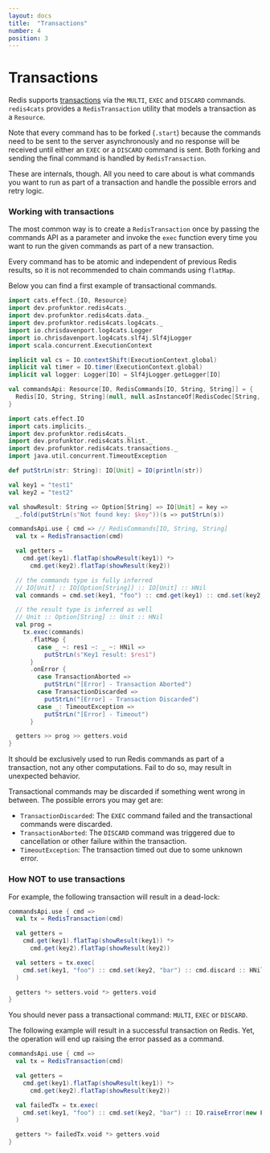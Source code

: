 ```yaml
---
layout: docs
title:  "Transactions"
number: 4
position: 3
---
```


# Transactions

Redis supports [transactions](https://redis.io/topics/transactions) via the `MULTI`, `EXEC` and `DISCARD` commands. `redis4cats` provides a `RedisTransaction` utility that models a transaction as a `Resource`.

Note that every command has to be forked (`.start`) because the commands need to be sent to the server asynchronously and no response will be received until either an `EXEC` or a `DISCARD` command is sent. Both forking and sending the final command is handled by `RedisTransaction`.

These are internals, though. All you need to care about is what commands you want to run as part of a transaction
and handle the possible errors and retry logic.

### Working with transactions

The most common way is to create a `RedisTransaction` once by passing the commands API as a parameter and invoke the `exec` function every time you want to run the given commands as part of a new transaction.

Every command has to be atomic and independent of previous Redis results, so it is not recommended to chain commands using `flatMap`.

Below you can find a first example of transactional commands.

```scala mdoc:invisible
import cats.effect.{IO, Resource}
import dev.profunktor.redis4cats._
import dev.profunktor.redis4cats.data._
import dev.profunktor.redis4cats.log4cats._
import io.chrisdavenport.log4cats.Logger
import io.chrisdavenport.log4cats.slf4j.Slf4jLogger
import scala.concurrent.ExecutionContext

implicit val cs = IO.contextShift(ExecutionContext.global)
implicit val timer = IO.timer(ExecutionContext.global)
implicit val logger: Logger[IO] = Slf4jLogger.getLogger[IO]

val commandsApi: Resource[IO, RedisCommands[IO, String, String]] = {
  Redis[IO, String, String](null, null.asInstanceOf[RedisCodec[String, String]])
}
```

```scala mdoc:silent
import cats.effect.IO
import cats.implicits._
import dev.profunktor.redis4cats._
import dev.profunktor.redis4cats.hlist._
import dev.profunktor.redis4cats.transactions._
import java.util.concurrent.TimeoutException

def putStrLn(str: String): IO[Unit] = IO(println(str))

val key1 = "test1"
val key2 = "test2"

val showResult: String => Option[String] => IO[Unit] = key =>
  _.fold(putStrLn(s"Not found key: $key"))(s => putStrLn(s))

commandsApi.use { cmd => // RedisCommands[IO, String, String]
  val tx = RedisTransaction(cmd)

  val getters =
    cmd.get(key1).flatTap(showResult(key1)) *>
      cmd.get(key2).flatTap(showResult(key2))

  // the commands type is fully inferred
  // IO[Unit] :: IO[Option[String]] :: IO[Unit] :: HNil
  val commands = cmd.set(key1, "foo") :: cmd.get(key1) :: cmd.set(key2, "bar") :: HNil

  // the result type is inferred as well
  // Unit :: Option[String] :: Unit :: HNil
  val prog =
    tx.exec(commands)
      .flatMap {
        case _ ~: res1 ~: _ ~: HNil =>
          putStrLn(s"Key1 result: $res1")
      }
      .onError {
        case TransactionAborted =>
          putStrLn("[Error] - Transaction Aborted")
        case TransactionDiscarded =>
          putStrLn("[Error] - Transaction Discarded")
        case _: TimeoutException =>
          putStrLn("[Error] - Timeout")
      }

  getters >> prog >> getters.void
}
```

It should be exclusively used to run Redis commands as part of a transaction, not any other computations. Fail to do so, may result in unexpected behavior.

Transactional commands may be discarded if something went wrong in between. The possible errors you may get are:

- `TransactionDiscarded`: The `EXEC` command failed and the transactional commands were discarded.
- `TransactionAborted`: The `DISCARD` command was triggered due to cancellation or other failure within the transaction.
- `TimeoutException`: The transaction timed out due to some unknown error.

### How NOT to use transactions

For example, the following transaction will result in a dead-lock:

```scala mdoc:silent
commandsApi.use { cmd =>
  val tx = RedisTransaction(cmd)

  val getters =
    cmd.get(key1).flatTap(showResult(key1)) *>
      cmd.get(key2).flatTap(showResult(key2))

  val setters = tx.exec(
    cmd.set(key1, "foo") :: cmd.set(key2, "bar") :: cmd.discard :: HNil
  )

  getters *> setters.void *> getters.void
}
```

You should never pass a transactional command: `MULTI`, `EXEC` or `DISCARD`.

The following example will result in a successful transaction on Redis. Yet, the operation will end up raising the error passed as a command.

```scala mdoc:silent
commandsApi.use { cmd =>
  val tx = RedisTransaction(cmd)

  val getters =
    cmd.get(key1).flatTap(showResult(key1)) *>
      cmd.get(key2).flatTap(showResult(key2))

  val failedTx = tx.exec(
    cmd.set(key1, "foo") :: cmd.set(key2, "bar") :: IO.raiseError(new Exception("boom")) :: HNil
  )

  getters *> failedTx.void *> getters.void
}
```
